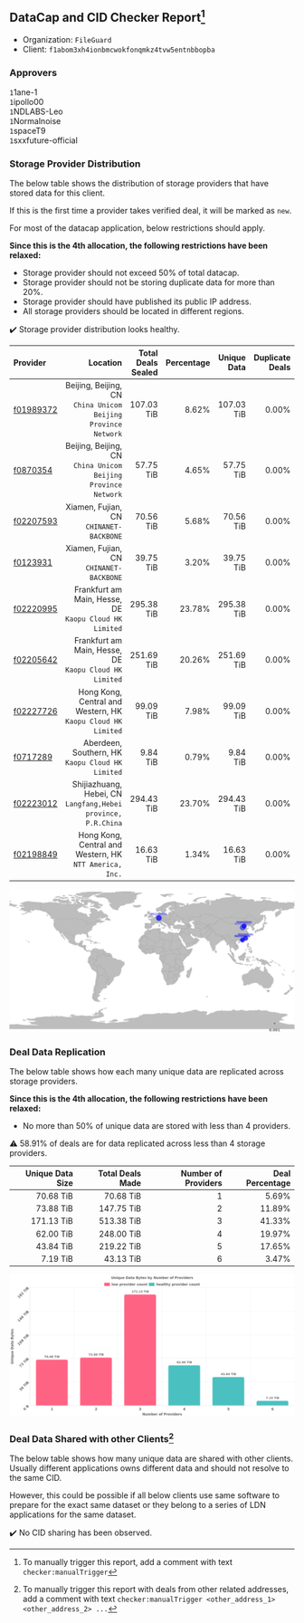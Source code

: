 ## DataCap and CID Checker Report[^1]
 - Organization: `FileGuard`
 - Client: `f1abom3xh4ionbmcwokfonqmkz4tvw5entnbbopba`
### Approvers
`1`1ane-1<br/>`1`ipollo00<br/>`1`NDLABS-Leo<br/>`1`Normalnoise<br/>`1`spaceT9<br/>`1`sxxfuture-official

### Storage Provider Distribution
The below table shows the distribution of storage providers that have stored data for this client.

If this is the first time a provider takes verified deal, it will be marked as `new`.

For most of the datacap application, below restrictions should apply.

**Since this is the 4th allocation, the following restrictions have been relaxed:**
 - Storage provider should not exceed 50% of total datacap.
 - Storage provider should not be storing duplicate data for more than 20%.
 - Storage provider should have published its public IP address.
 - All storage providers should be located in different regions.

✔️ Storage provider distribution looks healthy.

| Provider                                              |                                                         Location | Total Deals Sealed | Percentage | Unique Data | Duplicate Deals |
| :---------------------------------------------------- | ---------------------------------------------------------------: | -----------------: | ---------: | ----------: | --------------: |
| [f01989372](https://filfox.info/en/address/f01989372) | Beijing, Beijing, CN<br/>`China Unicom Beijing Province Network` |         107.03 TiB |      8.62% |  107.03 TiB |           0.00% |
| [f0870354](https://filfox.info/en/address/f0870354)   | Beijing, Beijing, CN<br/>`China Unicom Beijing Province Network` |          57.75 TiB |      4.65% |   57.75 TiB |           0.00% |
| [f02207593](https://filfox.info/en/address/f02207593) |                       Xiamen, Fujian, CN<br/>`CHINANET-BACKBONE` |          70.56 TiB |      5.68% |   70.56 TiB |           0.00% |
| [f0123931](https://filfox.info/en/address/f0123931)   |                       Xiamen, Fujian, CN<br/>`CHINANET-BACKBONE` |          39.75 TiB |      3.20% |   39.75 TiB |           0.00% |
| [f02220995](https://filfox.info/en/address/f02220995) |        Frankfurt am Main, Hesse, DE<br/>`Kaopu Cloud HK Limited` |         295.38 TiB |     23.78% |  295.38 TiB |           0.00% |
| [f02205642](https://filfox.info/en/address/f02205642) |        Frankfurt am Main, Hesse, DE<br/>`Kaopu Cloud HK Limited` |         251.69 TiB |     20.26% |  251.69 TiB |           0.00% |
| [f02227726](https://filfox.info/en/address/f02227726) |  Hong Kong, Central and Western, HK<br/>`Kaopu Cloud HK Limited` |          99.09 TiB |      7.98% |   99.09 TiB |           0.00% |
| [f0717289](https://filfox.info/en/address/f0717289)   |              Aberdeen, Southern, HK<br/>`Kaopu Cloud HK Limited` |           9.84 TiB |      0.79% |    9.84 TiB |           0.00% |
| [f02223012](https://filfox.info/en/address/f02223012) | Shijiazhuang, Hebei, CN<br/>`Langfang,Hebei province, P.R.China` |         294.43 TiB |     23.70% |  294.43 TiB |           0.00% |
| [f02198849](https://filfox.info/en/address/f02198849) |       Hong Kong, Central and Western, HK<br/>`NTT America, Inc.` |          16.63 TiB |      1.34% |   16.63 TiB |           0.00% |

<img src="https://raw.githubusercontent.com/data-preservation-programs/filplus-checker-assets/main/filecoin-project/filecoin-plus-large-datasets/issues/1782/1693496053819.png"/>

### Deal Data Replication
The below table shows how each many unique data are replicated across storage providers.


**Since this is the 4th allocation, the following restrictions have been relaxed:**
- No more than 50% of unique data are stored with less than 4 providers.

⚠️ 58.91% of deals are for data replicated across less than 4 storage providers.

| Unique Data Size | Total Deals Made | Number of Providers | Deal Percentage |
| ---------------: | ---------------: | ------------------: | --------------: |
|        70.68 TiB |        70.68 TiB |                   1 |           5.69% |
|        73.88 TiB |       147.75 TiB |                   2 |          11.89% |
|       171.13 TiB |       513.38 TiB |                   3 |          41.33% |
|        62.00 TiB |       248.00 TiB |                   4 |          19.97% |
|        43.84 TiB |       219.22 TiB |                   5 |          17.65% |
|         7.19 TiB |        43.13 TiB |                   6 |           3.47% |

<img src="https://raw.githubusercontent.com/data-preservation-programs/filplus-checker-assets/main/filecoin-project/filecoin-plus-large-datasets/issues/1782/1693496054630.png"/>

### Deal Data Shared with other Clients[^3]
The below table shows how many unique data are shared with other clients.
Usually different applications owns different data and should not resolve to the same CID.

However, this could be possible if all below clients use same software to prepare for the exact same dataset or they belong to a series of LDN applications for the same dataset.

✔️ No CID sharing has been observed.

[^1]: To manually trigger this report, add a comment with text `checker:manualTrigger`

[^2]: Deals from those addresses are combined into this report as they are specified with `checker:manualTrigger`

[^3]: To manually trigger this report with deals from other related addresses, add a comment with text `checker:manualTrigger <other_address_1> <other_address_2> ...`
